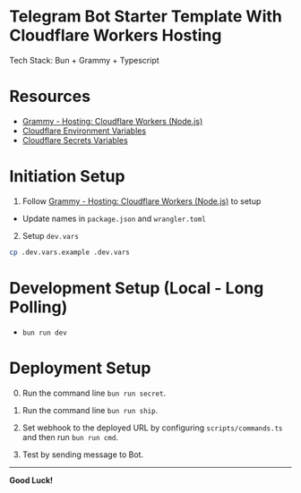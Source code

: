 # Telegram Bot Starter Template With Cloudflare Workers Hosting

Tech Stack: Bun + Grammy + Typescript

# Resources

- [Grammy - Hosting: Cloudflare Workers (Node.js)](https://grammy.dev/hosting/cloudflare-workers-nodejs)
- [Cloudflare Environment Variables](https://developers.cloudflare.com/workers/configuration/environment-variables/)
- [Cloudflare Secrets Variables](https://developers.cloudflare.com/workers/configuration/secrets/)

# Initiation Setup

1. Follow [Grammy - Hosting: Cloudflare Workers (Node.js)](https://grammy.dev/hosting/cloudflare-workers-nodejs) to setup

- Update names in `package.json` and `wrangler.toml`

2. Setup `dev.vars`

```bash
cp .dev.vars.example .dev.vars
```

# Development Setup (Local - Long Polling)

- `bun run dev`

# Deployment Setup

0. Run the command line `bun run secret`.

1. Run the command line `bun run ship`.

2. Set webhook to the deployed URL by configuring `scripts/commands.ts` and then run `bun run cmd`.

3. Test by sending message to Bot.

---

**Good Luck!**
